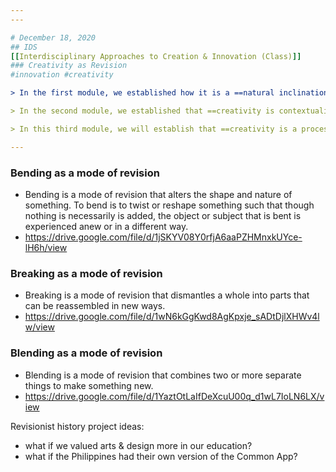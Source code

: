 ```yaml
---
---

# December 18, 2020
## IDS
[[Interdisciplinary Approaches to Creation & Innovation (Class)]]
### Creativity as Revision
#innovation #creativity 

> In the first module, we established how it is a ==natural inclination of all us humans to be creative.== Chapters from The Runaway Species: How Human Creativity Remakes the World and related YouTube videos featuring the book’s authors helped us appreciate this.

> In the second module, we established that ==creativity is contextualized and that it is bound by space and time.== Tools like STEEP analysis, Futures Triangle, and causal layered analysis equip us with frameworks that allow us to take a subject, object, or phenomenon of interest and identify all the factors that contributed to their coming into fruition, while allowing us to also project into the future and anticipate forthcoming realities.

> In this third module, we will establish that ==creativity is a process of revision.== From this assertion, we can proceed analytically (ie, we can trace back what current realities are an evolution of), and we can also proceed in terms of actualizing the process of creativity (ie, practicing creativity by revising an existing reality).

--- 
```

### Bending as a mode of revision 
- Bending is a mode of revision that alters the shape and nature of something. To bend is to twist or reshape something such that though nothing is necessarily is added, the object or subject that is bent is experienced anew or in a different way.
- https://drive.google.com/file/d/1jSKYV08Y0rfjA6aaPZHMnxkUYce-lH6h/view
### Breaking as a mode of revision 
- Breaking is a mode of revision that dismantles a whole into parts that can be reassembled in new ways.
- https://drive.google.com/file/d/1wN6kGgKwd8AgKpxje_sADtDjlXHWv4lw/view
### Blending as a mode of revision
- Blending is a mode of revision that combines two or more separate things to make something new.
- https://drive.google.com/file/d/1YaztOtLaIfDeXcuU00q_d1wL7IoLN6LX/view

Revisionist history project ideas: 
- what if we valued arts & design more in our education?
- what if the Philippines had their own version of the Common App?